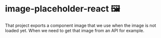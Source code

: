 # image-placeholder-react 🖼

That project exports a component image that we use when the image is not loaded yet. When we need to get that image from an API for example.
